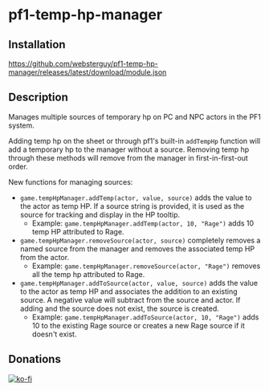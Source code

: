 # pf1-temp-hp-manager

## Installation

https://github.com/websterguy/pf1-temp-hp-manager/releases/latest/download/module.json

## Description

Manages multiple sources of temporary hp on PC and NPC actors in the PF1 system.

Adding temp hp on the sheet or through pf1's built-in `addTempHp` function will add a temporary hp to the manager without a source. Removing temp hp through these methods will remove from the manager in first-in-first-out order.

New functions for managing sources:
- `game.tempHpManager.addTemp(actor, value, source)` adds the value to the actor as temp HP. If a source string is provided, it is used as the source for tracking and display in the HP tooltip.
  - Example: `game.tempHpManager.addTemp(actor, 10, "Rage")` adds 10 temp HP attributed to Rage.
- `game.tempHpManager.removeSource(actor, source)` completely removes a named source from the manager and removes the associated temp HP from the actor.
  - Example: `game.tempHpManager.removeSource(actor, "Rage")` removes all the temp hp attributed to Rage.
- `game.tempHpManager.addToSource(actor, value, source)` adds the value to the actor as temp HP and associates the addition to an existing source. A negative value will subtract from the source and actor. If adding and the source does not exist, the source is created.
  - Example: `game.tempHpManager.addToSource(actor, 10, "Rage")` adds 10 to the existing Rage source or creates a new Rage source if it doesn't exist.

## Donations

[![ko-fi](https://ko-fi.com/img/githubbutton_sm.svg)](https://ko-fi.com/Y8Y5TH8DM)
